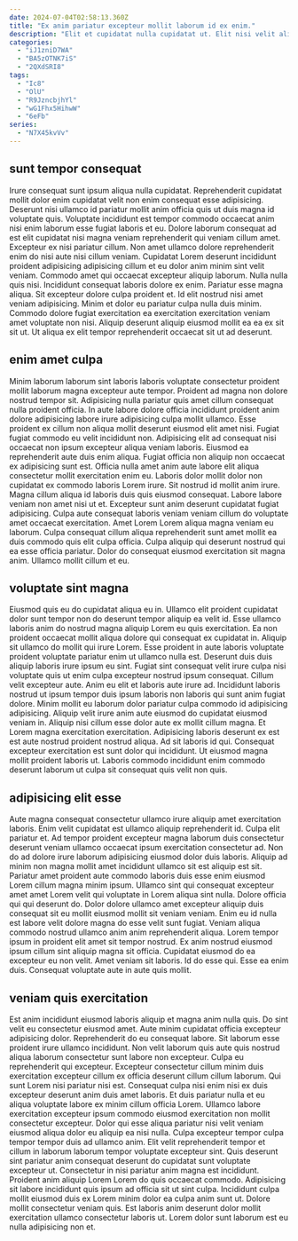 ```yaml
---
date: 2024-07-04T02:58:13.360Z
title: "Ex anim pariatur excepteur mollit laborum id ex enim."
description: "Elit et cupidatat nulla cupidatat ut. Elit nisi velit aliqua velit."
categories:
  - "iJ1zniD7WA"
  - "BA5zOTNK7iS"
  - "2QXdSRI8"
tags:
  - "Ic8"
  - "OlU"
  - "R9JzncbjhYl"
  - "wG1Fhx5HihwW"
  - "6eFb"
series:
  - "N7X45kvVv"
---
```



## sunt tempor consequat

Irure consequat sunt ipsum aliqua nulla cupidatat. Reprehenderit cupidatat mollit dolor enim cupidatat velit non enim consequat esse adipisicing. Deserunt nisi ullamco id pariatur mollit anim officia quis ut duis magna id voluptate quis. Voluptate incididunt est tempor commodo occaecat anim nisi enim laborum esse fugiat laboris et eu. Dolore laborum consequat ad est elit cupidatat nisi magna veniam reprehenderit qui veniam cillum amet. Excepteur ex nisi pariatur cillum.
Non amet ullamco dolore reprehenderit enim do nisi aute nisi cillum veniam. Cupidatat Lorem deserunt incididunt proident adipisicing adipisicing cillum et eu dolor anim minim sint velit veniam. Commodo amet qui occaecat excepteur aliquip laborum. Nulla nulla quis nisi. Incididunt consequat laboris dolore ex enim. Pariatur esse magna aliqua. Sit excepteur dolore culpa proident et.
Id elit nostrud nisi amet veniam adipisicing. Minim et dolor eu pariatur culpa nulla duis minim. Commodo dolore fugiat exercitation ea exercitation exercitation veniam amet voluptate non nisi. Aliquip deserunt aliquip eiusmod mollit ea ea ex sit sit ut. Ut aliqua ex elit tempor reprehenderit occaecat sit ut ad deserunt.

## enim amet culpa

Minim laborum laborum sint laboris laboris voluptate consectetur proident mollit laborum magna excepteur aute tempor. Proident ad magna non dolore nostrud tempor sit. Adipisicing nulla pariatur quis amet cillum consequat nulla proident officia. In aute labore dolore officia incididunt proident anim dolore adipisicing labore irure adipisicing culpa mollit ullamco. Esse proident ex cillum non aliqua mollit deserunt eiusmod elit amet nisi. Fugiat fugiat commodo eu velit incididunt non. Adipisicing elit ad consequat nisi occaecat non ipsum excepteur aliqua veniam laboris. Eiusmod ea reprehenderit aute duis enim aliqua.
Fugiat officia non aliquip non occaecat ex adipisicing sunt est. Officia nulla amet anim aute labore elit aliqua consectetur mollit exercitation enim eu. Laboris dolor mollit dolor non cupidatat ex commodo laboris Lorem irure. Sit nostrud id mollit anim irure. Magna cillum aliqua id laboris duis quis eiusmod consequat. Labore labore veniam non amet nisi ut et. Excepteur sunt anim deserunt cupidatat fugiat adipisicing. Culpa aute consequat laboris veniam veniam cillum do voluptate amet occaecat exercitation.
Amet Lorem Lorem aliqua magna veniam eu laborum. Culpa consequat cillum aliqua reprehenderit sunt amet mollit ea duis commodo quis elit culpa officia. Culpa aliquip qui deserunt nostrud qui ea esse officia pariatur. Dolor do consequat eiusmod exercitation sit magna anim. Ullamco mollit cillum et eu.

## voluptate sint magna

Eiusmod quis eu do cupidatat aliqua eu in. Ullamco elit proident cupidatat dolor sunt tempor non do deserunt tempor aliquip ea velit id. Esse ullamco laboris anim do nostrud magna aliquip Lorem eu quis exercitation. Ea non proident occaecat mollit aliqua dolore qui consequat ex cupidatat in. Aliquip sit ullamco do mollit qui irure Lorem.
Esse proident in aute laboris voluptate proident voluptate pariatur enim ut ullamco nulla est. Deserunt duis duis aliquip laboris irure ipsum eu sint. Fugiat sint consequat velit irure culpa nisi voluptate quis ut enim culpa excepteur nostrud ipsum consequat. Cillum velit excepteur aute. Anim eu elit et laboris aute irure ad. Incididunt laboris nostrud ut ipsum tempor duis ipsum laboris non laboris qui sunt anim fugiat dolore. Minim mollit eu laborum dolor pariatur culpa commodo id adipisicing adipisicing. Aliquip velit irure anim aute eiusmod do cupidatat eiusmod veniam in.
Aliquip nisi cillum esse dolor aute ex mollit cillum magna. Et Lorem magna exercitation exercitation. Adipisicing laboris deserunt ex est est aute nostrud proident nostrud aliqua. Ad sit laboris id qui. Consequat excepteur exercitation est sunt dolor qui incididunt. Ut eiusmod magna mollit proident laboris ut. Laboris commodo incididunt enim commodo deserunt laborum ut culpa sit consequat quis velit non quis.

## adipisicing elit esse

Aute magna consequat consectetur ullamco irure aliquip amet exercitation laboris. Enim velit cupidatat est ullamco aliquip reprehenderit id. Culpa elit pariatur et. Ad tempor proident excepteur magna laborum duis consectetur deserunt veniam ullamco occaecat ipsum exercitation consectetur ad. Non do ad dolore irure laborum adipisicing eiusmod dolor duis laboris. Aliquip ad minim non magna mollit amet incididunt ullamco sit est aliquip est sit. Pariatur amet proident aute commodo laboris duis esse enim eiusmod Lorem cillum magna minim ipsum.
Ullamco sint qui consequat excepteur amet amet Lorem velit qui voluptate in Lorem aliqua sint nulla. Dolore officia qui qui deserunt do. Dolor dolore ullamco amet excepteur aliquip duis consequat sit eu mollit eiusmod mollit sit veniam veniam. Enim eu id nulla est labore velit dolore magna do esse velit sunt fugiat. Veniam aliqua commodo nostrud ullamco anim anim reprehenderit aliqua. Lorem tempor ipsum in proident elit amet sit tempor nostrud.
Ex anim nostrud eiusmod ipsum cillum sint aliquip magna sit officia. Cupidatat eiusmod do ea excepteur eu non velit. Amet veniam sit laboris. Id do esse qui. Esse ea enim duis. Consequat voluptate aute in aute quis mollit.

## veniam quis exercitation

Est anim incididunt eiusmod laboris aliquip et magna anim nulla quis. Do sint velit eu consectetur eiusmod amet. Aute minim cupidatat officia excepteur adipisicing dolor. Reprehenderit do eu consequat labore. Sit laborum esse proident irure ullamco incididunt. Non velit laborum quis aute quis nostrud aliqua laborum consectetur sunt labore non excepteur. Culpa eu reprehenderit qui excepteur. Excepteur consectetur cillum minim duis exercitation excepteur cillum ex officia deserunt cillum cillum laborum.
Qui sunt Lorem nisi pariatur nisi est. Consequat culpa nisi enim nisi ex duis excepteur deserunt anim duis amet laboris. Et duis pariatur nulla et eu aliqua voluptate labore ex minim cillum officia Lorem. Ullamco labore exercitation excepteur ipsum commodo eiusmod exercitation non mollit consectetur excepteur. Dolor qui esse aliqua pariatur nisi velit veniam eiusmod aliqua dolor eu aliquip ea nisi nulla. Culpa excepteur tempor culpa tempor tempor duis ad ullamco anim. Elit velit reprehenderit tempor et cillum in laborum laborum tempor voluptate excepteur sint.
Quis deserunt sint pariatur anim consequat deserunt do cupidatat sunt voluptate excepteur ut. Consectetur in nisi pariatur anim magna est incididunt. Proident anim aliquip Lorem Lorem do quis occaecat commodo. Adipisicing sit labore incididunt quis ipsum ad officia sit ut sint culpa. Incididunt culpa mollit eiusmod duis ex Lorem minim dolor ea culpa anim sunt ut. Dolore mollit consectetur veniam quis. Est laboris anim deserunt dolor mollit exercitation ullamco consectetur laboris ut. Lorem dolor sunt laborum est eu nulla adipisicing non et.

